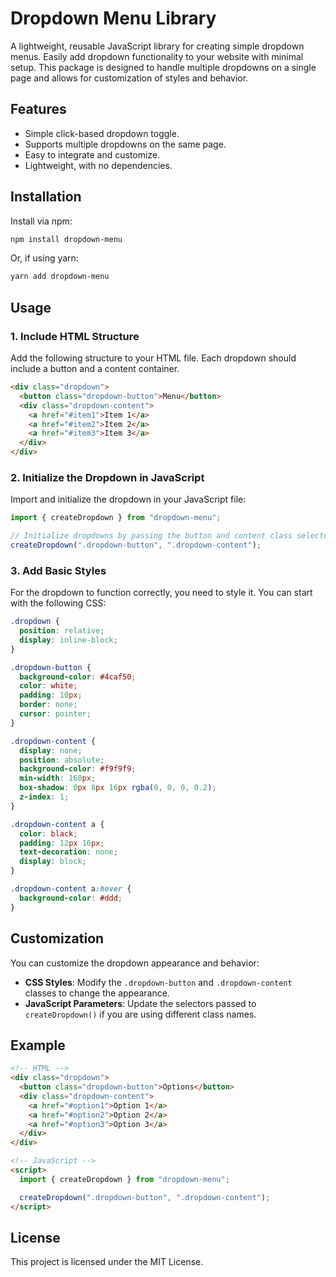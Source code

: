 # Dropdown Menu Library

A lightweight, reusable JavaScript library for creating simple dropdown menus. Easily add dropdown functionality to your website with minimal setup. This package is designed to handle multiple dropdowns on a single page and allows for customization of styles and behavior.

## Features

- Simple click-based dropdown toggle.
- Supports multiple dropdowns on the same page.
- Easy to integrate and customize.
- Lightweight, with no dependencies.

## Installation

Install via npm:

```bash
npm install dropdown-menu
```

Or, if using yarn:

```bash
yarn add dropdown-menu
```

## Usage

### 1. Include HTML Structure

Add the following structure to your HTML file. Each dropdown should include a button and a content container.

```html
<div class="dropdown">
  <button class="dropdown-button">Menu</button>
  <div class="dropdown-content">
    <a href="#item1">Item 1</a>
    <a href="#item2">Item 2</a>
    <a href="#item3">Item 3</a>
  </div>
</div>
```

### 2. Initialize the Dropdown in JavaScript

Import and initialize the dropdown in your JavaScript file:

```javascript
import { createDropdown } from "dropdown-menu";

// Initialize dropdowns by passing the button and content class selectors
createDropdown(".dropdown-button", ".dropdown-content");
```

### 3. Add Basic Styles

For the dropdown to function correctly, you need to style it. You can start with the following CSS:

```css
.dropdown {
  position: relative;
  display: inline-block;
}

.dropdown-button {
  background-color: #4caf50;
  color: white;
  padding: 10px;
  border: none;
  cursor: pointer;
}

.dropdown-content {
  display: none;
  position: absolute;
  background-color: #f9f9f9;
  min-width: 160px;
  box-shadow: 0px 8px 16px rgba(0, 0, 0, 0.2);
  z-index: 1;
}

.dropdown-content a {
  color: black;
  padding: 12px 16px;
  text-decoration: none;
  display: block;
}

.dropdown-content a:hover {
  background-color: #ddd;
}
```

## Customization

You can customize the dropdown appearance and behavior:

- **CSS Styles**: Modify the `.dropdown-button` and `.dropdown-content` classes to change the appearance.
- **JavaScript Parameters**: Update the selectors passed to `createDropdown()` if you are using different class names.

## Example

```html
<!-- HTML -->
<div class="dropdown">
  <button class="dropdown-button">Options</button>
  <div class="dropdown-content">
    <a href="#option1">Option 1</a>
    <a href="#option2">Option 2</a>
    <a href="#option3">Option 3</a>
  </div>
</div>

<!-- JavaScript -->
<script>
  import { createDropdown } from "dropdown-menu";

  createDropdown(".dropdown-button", ".dropdown-content");
</script>
```

## License

This project is licensed under the MIT License.
